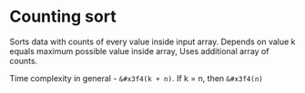 # Counting sort

Sorts data with counts of every value inside input array.
Depends on value k equals maximum possible value inside array,
Uses additional array of counts.

Time complexity in general - <code>&#x3f4(k + n)</code>.
If k = n, then <code>&#x3f4(n)</code>
